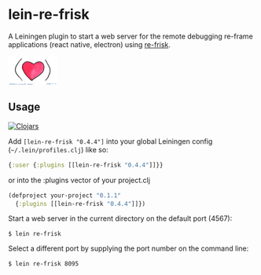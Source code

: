 # lein-re-frisk

A Leiningen plugin to start a web server for the remote debugging re-frame applications (react native, electron) using [re-frisk](https://github.com/flexsurfer/re-frisk). 

<img src="2016-01-01-starting-clojure-today.jpg" width="100">

## Usage

[![Clojars](https://img.shields.io/clojars/v/lein-re-frisk.svg)](https://clojars.org/lein-re-frisk)


Add `[lein-re-frisk "0.4.4"]` into your global Leiningen config (`~/.lein/profiles.clj`) like so:

```clojure
{:user {:plugins [[lein-re-frisk "0.4.4"]]}}
```

or into the :plugins vector of your project.clj

```clojure
(defproject your-project "0.1.1"
  {:plugins [[lein-re-frisk "0.4.4"]]})
```

Start a web server in the current directory on the default port (4567):

    $ lein re-frisk

Select a different port by supplying the port number on the command line:

    $ lein re-frisk 8095
